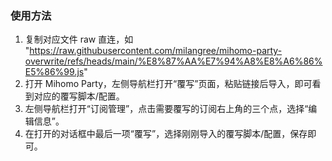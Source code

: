 ### 使用方法
1. 复制对应文件 raw 直连，如 "https://raw.githubusercontent.com/milangree/mihomo-party-overwrite/refs/heads/main/%E8%87%AA%E7%94%A8%E8%A6%86%E5%86%99.js"
2. 打开 Mihomo Party，左侧导航栏打开“覆写”页面，粘贴链接后导入，即可看到对应的覆写脚本/配置。
3. 左侧导航栏打开“订阅管理”，点击需要覆写的订阅右上角的三个点，选择“编辑信息”。
4. 在打开的对话框中最后一项“覆写”，选择刚刚导入的覆写脚本/配置，保存即可。
